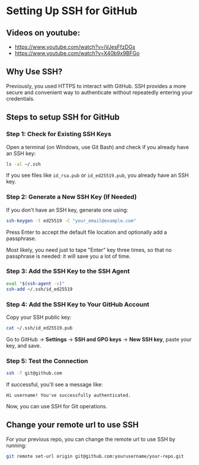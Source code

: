 # Setting Up SSH for GitHub

## Videos on youtube:
- https://www.youtube.com/watch?v=iVJesFfzDGs
- https://www.youtube.com/watch?v=X40b9x9BFGo

## **Why Use SSH?**
Previously, you used HTTPS to interact with GitHub. SSH provides a more secure and convenient way to authenticate without repeatedly entering your credentials.

## Steps to setup SSH for GitHub

### **Step 1: Check for Existing SSH Keys**

Open a terminal (on Windows, use Git Bash) and check if you already have an SSH key:
```bash
ls -al ~/.ssh
```
If you see files like `id_rsa.pub` or `id_ed25519.pub`, you already have an SSH key.

### **Step 2: Generate a New SSH Key (If Needed)**
If you don't have an SSH key, generate one using:
```bash
ssh-keygen -t ed25519 -C "your_email@example.com"
```
Press Enter to accept the default file location and optionally add a passphrase.

Most likely, you need just to tape "Enter" key three times, so that no passphrase is needed: it will save you a lot of time.

### **Step 3: Add the SSH Key to the SSH Agent**
```bash
eval "$(ssh-agent -s)"
ssh-add ~/.ssh/id_ed25519
```

### **Step 4: Add the SSH Key to Your GitHub Account**
Copy your SSH public key:
```bash
cat ~/.ssh/id_ed25519.pub
```
Go to GitHub -> **Settings** -> **SSH and GPG keys** -> **New SSH key**, paste your key, and save.

### **Step 5: Test the Connection**
```bash
ssh -T git@github.com
```
If successful, you'll see a message like:
```
Hi username! You've successfully authenticated.
```
Now, you can use SSH for Git operations.


## Change your remote url to use SSH

For your previous repo, you can change the remote url to use SSH by running:

```bash
git remote set-url origin git@github.com:yourusername/your-repo.git
```


